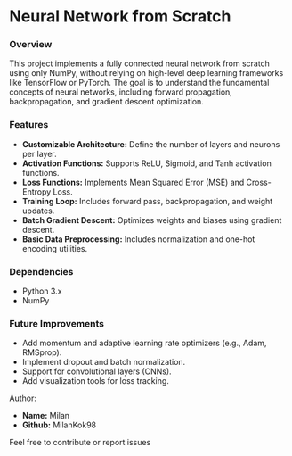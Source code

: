 # Neural Network from Scratch
### Overview
This project implements a fully connected neural network from scratch using only NumPy, without relying on high-level deep learning frameworks like TensorFlow or PyTorch. The goal is to understand the fundamental concepts of neural networks, including forward propagation, backpropagation, and gradient descent optimization.

### Features
- **Customizable Architecture:** Define the number of layers and neurons per layer.
- **Activation Functions:** Supports ReLU, Sigmoid, and Tanh activation functions.
- **Loss Functions:** Implements Mean Squared Error (MSE) and Cross-Entropy Loss.
- **Training Loop:** Includes forward pass, backpropagation, and weight updates.
- **Batch Gradient Descent:** Optimizes weights and biases using gradient descent.
- **Basic Data Preprocessing:** Includes normalization and one-hot encoding utilities.

### Dependencies
- Python 3.x
- NumPy

### Future Improvements
- Add momentum and adaptive learning rate optimizers (e.g., Adam, RMSprop).
- Implement dropout and batch normalization.
- Support for convolutional layers (CNNs).
- Add visualization tools for loss tracking.

Author:
- **Name:** Milan
- **Github:** MilanKok98

Feel free to contribute or report issues
